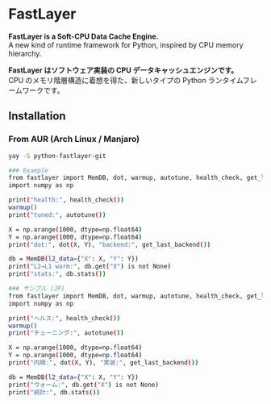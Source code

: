 # FastLayer

**FastLayer is a Soft-CPU Data Cache Engine.**  
A new kind of runtime framework for Python, inspired by CPU memory hierarchy.

**FastLayer はソフトウェア実装の CPU データキャッシュエンジンです。**  
CPU のメモリ階層構造に着想を得た、新しいタイプの Python ランタイムフレームワークです。

## Installation

### From AUR (Arch Linux / Manjaro)
```bash
yay -S python-fastlayer-git

### Example
from fastlayer import MemDB, dot, warmup, autotune, health_check, get_last_backend
import numpy as np

print("health:", health_check())
warmup()
print("tuned:", autotune())

X = np.arange(1000, dtype=np.float64)
Y = np.arange(1000, dtype=np.float64)
print("dot:", dot(X, Y), "backend:", get_last_backend())

db = MemDB(l2_data={"X": X, "Y": Y})
print("L2→L1 warm:", db.get("X") is not None)
print("stats:", db.stats())

### サンプル (JP)
from fastlayer import MemDB, dot, warmup, autotune, health_check, get_last_backend
import numpy as np

print("ヘルス:", health_check())
warmup()
print("チューニング:", autotune())

X = np.arange(1000, dtype=np.float64)
Y = np.arange(1000, dtype=np.float64)
print("内積:", dot(X, Y), "実装:", get_last_backend())

db = MemDB(l2_data={"X": X, "Y": Y})
print("ウォーム:", db.get("X") is not None)
print("統計:", db.stats())

